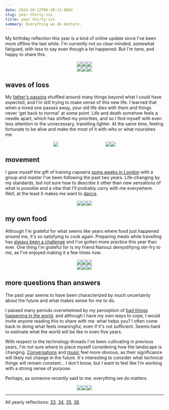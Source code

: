 ```yaml
---
date: 2024-10-12T06:30:13.000Z
slug: year-thirty-six
title: year thirty-six
summary: Everything we do matters.
---
```

My birthday reflection this year is a kind of online update since I've been more offline the last while. I'm currently not so clear-minded, somewhat fatigued, with less to say even though a lot happened. But I'm here, and happy to share this.

<gallery>
<img src="https://utopia.rosano.ca/content/images/2024/10/IMG_9458-1.JPG">
<img src="https://utopia.rosano.ca/content/images/2024/10/IMG_9191.jpg">
<img src="https://utopia.rosano.ca/content/images/2024/10/IMG_9275.jpg">
</gallery>
<gallery>
<img src="https://utopia.rosano.ca/content/images/2024/10/IMG_9384.jpg">
<img src="https://utopia.rosano.ca/content/images/2024/10/IMG_0703.jpg">
<img src="https://utopia.rosano.ca/content/images/2024/10/IMG_1657.jpg">
</gallery>

## waves of loss

My [father's passing](https://strolling.rosano.ca/0168/) shuffled around many things beyond what I could have expected, and I'm still trying to make sense of this new life. I learned that when a loved one passes away, your old life dies with them and things never 'get back to normal' at some point. Life and death somehow feels a needle apart, which has shifted my priorities, and so I find myself with even less attention to the unnecessary, travelling lighter. At the same time, feeling fortunate to be alive and make the most of it with who or what nourishes me.

<gallery>
<img src="https://utopia.rosano.ca/content/images/2024/10/RZKZ7523.JPG" style="flex: 2 1 0%;">
<img src="https://utopia.rosano.ca/content/images/2024/10/IMG_0447.jpg">
<img src="https://utopia.rosano.ca/content/images/2024/10/moon-export.gif">
</gallery>

## movement

I gave myself the gift of training capoeira [some weeks in London](https://www.instagram.com/rosano/p/C-3JkNONkeV/) with a group and master I've been following the past two years. Life-changing by my standards, but not sure how to describe it other than new sensations of what is possible and a vibe that I'll probably carry with me everywhere. Well, at the least it makes me want to [dance](https://www.youtube.com/watch?v=ckW5a_99FR0&ref=utopia.rosano.ca).

<gallery>
<img src="https://utopia.rosano.ca/content/images/2024/10/IMG_1464.jpg">
<img src="https://utopia.rosano.ca/content/images/2024/10/IEBS7713-export-1.gif">
<img src="https://utopia.rosano.ca/content/images/2024/10/WZNR2057-export.gif">
</gallery>

## my own food

Although I'm grateful for what seems like years where food just happened around me, it's so satisfying to cook again. Preparing meals while travelling has [always been a challenge](https://utopia.rosano.ca/finally-cooking/) and I've gotten more practice this year than ever. One thing I'm grateful for is my friend Nairouz demystifying stir-fry to me, as I've enjoyed making it a few times now.

<gallery>
<img src="https://utopia.rosano.ca/content/images/2024/10/IMG_0723.jpg">
<img src="https://utopia.rosano.ca/content/images/2024/10/IMG_0493.jpg">
<img src="https://utopia.rosano.ca/content/images/2024/10/IMG_1408.jpg">
</gallery>
<gallery>
<img src="https://utopia.rosano.ca/content/images/2024/10/IMG_1582.jpg">
<img src="https://utopia.rosano.ca/content/images/2024/10/IMG_1634.jpg">
<img src="https://utopia.rosano.ca/content/images/2024/10/IMG_1825.jpg">
</gallery>

## more questions than answers

The past year seems to have been characterized by much uncertainty about the future and what makes sense for me to do.

I passed many periods overwhelmed by my perception of [bad things happening in the world](https://utopia.rosano.ca/when-bad-things-happen-in-the-world/), and although I have my own ways to cope, I would invite anyone reading this to share with me: what helps you? I often come back to doing what feels meaningful, even if it's not sufficient. Seems hard to estimate what the world will be like in even five years.

With respect to the technology threads I've been cultivating in previous years, I'm not sure where to place myself considering how the landscape is changing. [Conversations](https://strolling.rosano.ca/) and [music](https://rosano.ca/vibrations) feel more obvious, as their significance will likely not change in the future. It's interesting to consider what technical things will remain constant… I don't know, but I want to feel like I'm working with a strong sense of purpose.

Perhaps, as someone recently said to me: everything we do matters.

<gallery>
<img src="https://utopia.rosano.ca/content/images/2024/10/IMG_1335-2.JPG">
<img src="https://utopia.rosano.ca/content/images/2024/10/keyboard.gif">
<img src="https://utopia.rosano.ca/content/images/2024/10/IMG_2013-export.gif">
</gallery>

* * *

All yearly reflections: [33](https://utopia.rosano.ca/thirty-three/), [34](https://utopia.rosano.ca/thirty-four/), [35](https://utopia.rosano.ca/year-thirty-four), [36](https://utopia.rosano.ca/year-thirty-six/).

<style>
gallery {
	display: flex;
	justify-content: center;
	max-width: 100%;
	align-items: center;
}

gallery > img {
	max-width: 33% !important;
}
</style>
